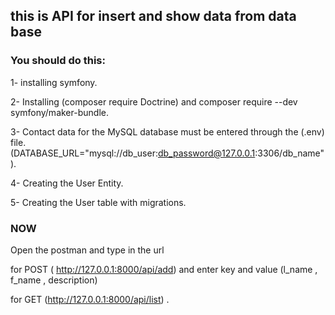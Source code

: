 

## this is API for insert and show data from data base

### You should do this:

1- installing symfony.

2- Installing (composer require Doctrine) and  composer require --dev symfony/maker-bundle.

3- Contact data for the MySQL database must be entered through the (.env) file. (DATABASE_URL="mysql://db_user:db_password@127.0.0.1:3306/db_name").

4- Creating the User Entity.

5- Creating the User table with migrations.

### NOW
Open the postman and type in the url 

  for POST ( http://127.0.0.1:8000/api/add) and enter key and value (l_name , f_name , description)
  
  for GET (http://127.0.0.1:8000/api/list) .
